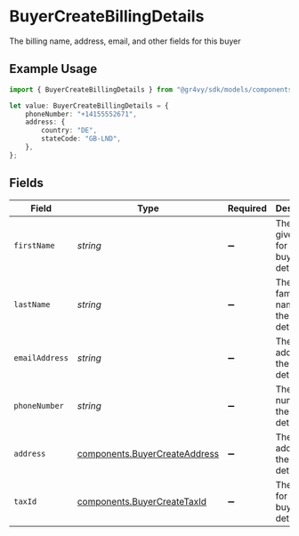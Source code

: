 # BuyerCreateBillingDetails

The billing name, address, email, and other fields for this buyer

## Example Usage

```typescript
import { BuyerCreateBillingDetails } from "@gr4vy/sdk/models/components";

let value: BuyerCreateBillingDetails = {
    phoneNumber: "+14155552671",
    address: {
        country: "DE",
        stateCode: "GB-LND",
    },
};
```

## Fields

| Field                                                                          | Type                                                                           | Required                                                                       | Description                                                                    | Example                                                                        |
| ------------------------------------------------------------------------------ | ------------------------------------------------------------------------------ | ------------------------------------------------------------------------------ | ------------------------------------------------------------------------------ | ------------------------------------------------------------------------------ |
| `firstName`                                                                    | *string*                                                                       | :heavy_minus_sign:                                                             | The first or given name for these buyer details.                               |                                                                                |
| `lastName`                                                                     | *string*                                                                       | :heavy_minus_sign:                                                             | The last or family name for these buyer details.                               |                                                                                |
| `emailAddress`                                                                 | *string*                                                                       | :heavy_minus_sign:                                                             | The email address for these buyer details.                                     |                                                                                |
| `phoneNumber`                                                                  | *string*                                                                       | :heavy_minus_sign:                                                             | The phone number for these buyer details.                                      | +14155552671                                                                   |
| `address`                                                                      | [components.BuyerCreateAddress](../../models/components/buyercreateaddress.md) | :heavy_minus_sign:                                                             | The address for these buyer details.                                           |                                                                                |
| `taxId`                                                                        | [components.BuyerCreateTaxId](../../models/components/buyercreatetaxid.md)     | :heavy_minus_sign:                                                             | The tax ID for these buyer details.                                            |                                                                                |